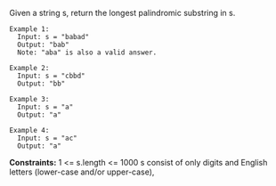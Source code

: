 Given a string s, return the longest palindromic substring in s.
 
```
Example 1:
  Input: s = "babad"
  Output: "bab"
  Note: "aba" is also a valid answer.

Example 2:
  Input: s = "cbbd"
  Output: "bb"

Example 3:
  Input: s = "a"
  Output: "a"

Example 4:
  Input: s = "ac"
  Output: "a"
```

**Constraints:**
  1 <= s.length <= 1000
  s consist of only digits and English letters (lower-case and/or upper-case),